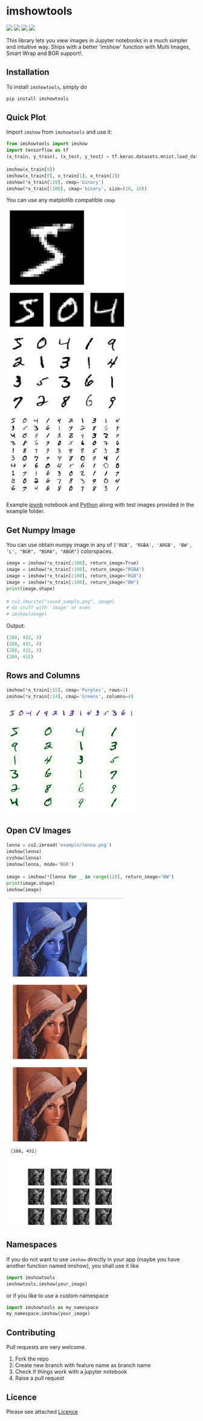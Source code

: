# imshowtools

![](https://img.shields.io/pypi/v/imshowtools)
![](https://img.shields.io/pypi/wheel/imshowtools)
![](https://img.shields.io/pypi/l/imshowtools)
![](https://img.shields.io/pypi/dm/imshowtools)

This library lets you view images in Jupyter notebooks in a much simpler and intuitive way. Ships with a better 'imshow' function with Multi Images, Smart Wrap and BGR support!.

## Installation

To install `imshowtools`, simply do

```py
pip install imshowtools
```

## Quick Plot

Import `imshow` from `imshowtools` and use it:

```py
from imshowtools import imshow
import tensorflow as tf
(x_train, y_train), (x_test, y_test) = tf.keras.datasets.mnist.load_data()

imshow(x_train[0])
imshow(x_train[0], x_train[1], x_train[2])
imshow(*x_train[:20], cmap='binary')
imshow(*x_train[:100], cmap='binary', size=(10, 10))
```

You can use any matplotlib compatible `cmap`

![mnist](https://github.com/saravanabalagi/imshowtools/raw/master/example/mnist_intro.png)

Example [ipynb](https://github.com/saravanabalagi/imshowtools/blob/master/example/example.ipynb) notebook and [Python](https://github.com/saravanabalagi/imshowtools/blob/master/example/example.py) along with test images
provided in the example folder.

## Get Numpy Image

You can use obtain numpy image in any of `['RGB', 'RGBA', 'ARGB', 'BW', 'L', "BGR", "BGRA", "ABGR"]` colorspaces.

```py
image = imshow(*x_train[:100], return_image=True)
image = imshow(*x_train[:100], return_image="RGBA")
image = imshow(*x_train[:100], return_image="RGB")
image = imshow(*x_train[:100], return_image="BW")
print(image.shape)

# cv2.imwrite("saved_sample.png", image)
# do stuff with 'image' or even
# imshow(image)
```

Output:
```py
(288, 432, 3)
(288, 432, 4)
(288, 432, 3)
(288, 432)
```

## Rows and Columns

```py
imshow(*x_train[:15], cmap='Purples', rows=1)
imshow(*x_train[:24], cmap='Greens', columns=4)
```

![mnist](https://github.com/saravanabalagi/imshowtools/raw/master/example/mnist_rc.png)

## Open CV Images

```py
lenna = cv2.imread('example/lenna.png')
imshow(lenna)
cvshow(lenna)
imshow(lenna, mode='BGR')

image = imshow(*[lenna for _ in range(12)], return_image="BW")
print(image.shape)
imshow(image)
```
![lenna](https://github.com/saravanabalagi/imshowtools/raw/master/example/lenna_collage.png)

## Namespaces
If you do not want to use `imshow` directly in your app (maybe you have another function named imshow), you shall use it like

```py
import imshowtools
imshowtools.imshow(your_image)
```

or if you like to use a custom namespace
```py
import imshowtools as my_namespace
my_namespace.imshow(your_image)
```

## Contributing

Pull requests are very welcome.

1. Fork the repo
1. Create new branch with feature name as branch name
1. Check if things work with a jupyter notebook
1. Raise a pull request

## Licence

Please see attached [Licence](https://github.com/saravanabalagi/imshowtools/blob/master/LICENCE)
